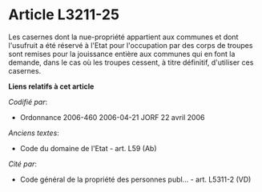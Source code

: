 # Article L3211-25

Les casernes dont la nue-propriété appartient aux communes et dont l'usufruit a été réservé à l'Etat pour l'occupation par
des corps de troupes sont remises pour la jouissance entière aux communes qui en font la demande, dans le cas où les troupes
cessent, à titre définitif, d'utiliser ces casernes.

**Liens relatifs à cet article**

_Codifié par_:

  - Ordonnance 2006-460 2006-04-21 JORF 22 avril 2006

_Anciens textes_:

  - Code du domaine de l'Etat - art. L59 (Ab)

_Cité par_:

  - Code général de la propriété des personnes publ... - art. L5311-2 (VD)
